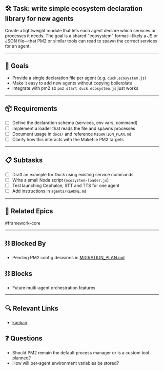 ## 🛠️ Task: write simple ecosystem declaration library for new agents

Create a lightweight module that lets each agent declare which
services or processes it needs.  The goal is a shared "ecosystem"
format—likely a JS or JSON file—that PM2 or similar tools can read to
spawn the correct services for an agent.

---

## 🎯 Goals

- Provide a single declaration file per agent (e.g. `duck.ecosystem.js`)
- Make it easy to add new agents without copying boilerplate
- Integrate with pm2 so `pm2 start duck.ecosystem.js` just works

---

## 📦 Requirements

- [ ] Define the declaration schema (services, env vars, command)
- [ ] Implement a loader that reads the file and spawns processes
- [ ] Document usage in `docs/` and reference `MIGRATION_PLAN.md`
- [ ] Clarify how this interacts with the Makefile PM2 targets

---

## 📋 Subtasks

- [ ] Draft an example for Duck using existing service commands
- [ ] Write a small Node script (`ecosystem-loader.js`)
- [ ] Test launching Cephalon, STT and TTS for one agent
- [ ] Add instructions in `agents/README.md`

---

## 🔗 Related Epics

#framework-core

---

## ⛓️ Blocked By

- Pending PM2 config decisions in [MIGRATION_PLAN.md](../MIGRATION_PLAN.md)

## ⛓️ Blocks

- Future multi-agent orchestration features

---

## 🔍 Relevant Links

- [kanban](../boards/kanban.md)

## ❓ Questions

- Should PM2 remain the default process manager or is a custom tool planned?
- How will per-agent environment variables be stored?
